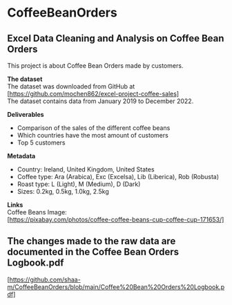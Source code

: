 # CoffeeBeanOrders
## Excel Data Cleaning and Analysis on Coffee Bean Orders
This project is about Coffee Bean Orders made by customers.

**The dataset**  
The dataset was downloaded from GitHub at [https://github.com/mochen862/excel-project-coffee-sales]  
The dataset contains data from January 2019 to December 2022.

**Deliverables**
-	Comparison of the sales of the different coffee beans
-	Which countries have the most amount of customers
- Top 5 customers

**Metadata**
-	Country: Ireland, United Kingdom, United States
-	Coffee type: Ara (Arabica), Exc (Excelsa), Lib (Liberica), Rob (Robusta)
-	Roast type: L (Light), M (Medium), D (Dark)
-	Sizes: 0.2kg, 0.5kg, 1.0kg, 2.5kg


**Links**  
Coffee Beans Image:  
[https://pixabay.com/photos/coffee-coffee-beans-cup-coffee-cup-171653/]

## The changes made to the raw data are documented in the Coffee Bean Orders Logbook.pdf   
[https://github.com/shaa-m/CoffeeBeanOrders/blob/main/Coffee%20Bean%20Orders%20Logbook.pdf]
